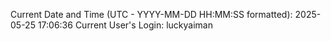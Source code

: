 Current Date and Time (UTC - YYYY-MM-DD HH:MM:SS formatted): 2025-05-25 17:06:36
Current User's Login: luckyaiman
